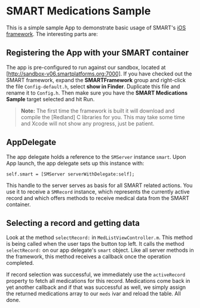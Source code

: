 SMART Medications Sample
========================

This is a simple sample App to demonstrate basic usage of SMART's [iOS framework][framework]. The interesting parts are:

[framework]: https://github.com/chb/SMARTFramework-ios


Registering the App with your SMART container
---------------------------------------------

The app is pre-configured to run against our sandbox, located at [http://sandbox-v06.smartplatforms.org:7000]. If you have checked out the SMART framework,
expand the **SMARTFramework** group and right-click the file `Config-default.h`, select **show in Finder**. Duplicate this file and rename it to `Config.h`.
Then make sure you have the **SMART Medications Sample** target selected and hit Run.

> **Note:** The first time the framework is built it will download and compile the [Redland] C libraries for you. This may take some time and Xcode will not
show any progress, just be patient.


AppDelegate
-----------

The app delegate holds a reference to the `SMServer` instance `smart`. Upon App launch, the app delegate sets up this instance with:

	self.smart = [SMServer serverWithDelegate:self];

This handle to the server serves as basis for all SMART related actions. You use it to receive a `SMRecord` instance, which represents the currently active
record and which offers methods to receive medical data from the SMART container.


Selecting a record and getting data
-----------------------------------

Look at the method `selectRecord:` in `MedListViewController.m`. This method is being called when the user taps the button top left. It calls the method
`selectRecord:` on our app delegate's `smart` object. Like all server methods in the framework, this method receives a callback once the operation completed.

If record selection was successful, we immediately use the `activeRecord` property to fetch all medications for this record. Medications come back in yet
another callback and if that was successful as well, we simply assign the returned medications array to our `meds` ivar and reload the table. All done.

